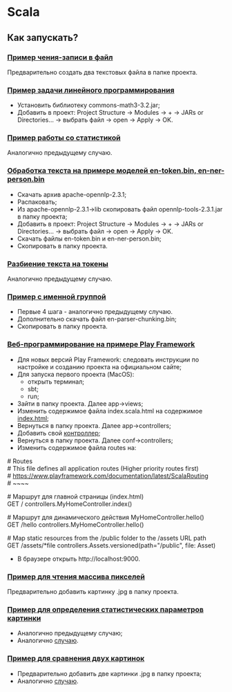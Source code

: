 # Scala

## Как запускать?

### [Пример чения-записи в файл](https://github.com/SneakyElfff/Scala/blob/84bfb613a2cecda231d1282d7ae0d865724fd3e5/Lectures/November16th/FileInputOutputExample.scala)
Предварительно создать два текстовых файла в папке проекта.

### [Пример задачи линейного программирования](https://github.com/SneakyElfff/Scala/blob/84bfb613a2cecda231d1282d7ae0d865724fd3e5/Lectures/November23th/Main28.scala)
- Установить библиотеку commons-math3-3.2.jar;
- Добавить в проект: Project Structure -> Modules -> + -> JARs or Directories... -> выбрать файл -> open -> Apply -> OK.

### [Пример работы со статистикой](https://github.com/SneakyElfff/Scala/blob/84bfb613a2cecda231d1282d7ae0d865724fd3e5/Lectures/November30th/Statistics.scala)
Аналогично предыдущему случаю.

### [Обработка текста на примере моделей en-token.bin, en-ner-person.bin](https://github.com/SneakyElfff/Scala/blob/84bfb613a2cecda231d1282d7ae0d865724fd3e5/Lectures/November16th/Main25.scala)
- Скачать архив apache-opennlp-2.3.1;
- Распаковать;
- Из apache-opennlp-2.3.1->lib скопировать файл opennlp-tools-2.3.1.jar в папку проекта;
- Добавить в проект: Project Structure -> Modules -> + -> JARs or Directories... -> выбрать файл -> open -> Apply -> OK.
- Скачать файлы en-token.bin и en-ner-person.bin;
- Скопировать в папку проекта.

### [Разбиение текста на токены](https://github.com/SneakyElfff/Scala/blob/84bfb613a2cecda231d1282d7ae0d865724fd3e5/Lectures/November23th/Main26.scala)
Аналогично предыдущему случаю.

### [Пример с именной группой](https://github.com/SneakyElfff/Scala/blob/84bfb613a2cecda231d1282d7ae0d865724fd3e5/Lectures/November23th/Main27.scala)
- Первые 4 шага - аналогично предыдущему случаю.
- Дополнительно скачать файл en-parser-chunking.bin;
- Скопировать в папку проекта.

### [Веб-программирование на примере Play Framework](https://github.com/SneakyElfff/Scala/tree/84bfb613a2cecda231d1282d7ae0d865724fd3e5/Lectures/November30th)
- Для новых версий Play Framework: следовать инструкции по настройке и созданию проекта на официальном сайте;
- Для запуска первого проекта (MacOS):
    - открыть терминал;
    - sbt;
    - run;
- Зайти в папку проекта. Далее app->views;
- Изменить содержимое файла index.scala.html на содержимое [index.html](https://github.com/SneakyElfff/Scala/blob/84bfb613a2cecda231d1282d7ae0d865724fd3e5/Lectures/November30th/index.html);
- Вернуться в папку проекта. Далее app->controllers;
- Добавить свой [контроллер](https://github.com/SneakyElfff/Scala/blob/84bfb613a2cecda231d1282d7ae0d865724fd3e5/Lectures/November30th/MyHomeController.scala);
- Вернуться в папку проекта. Далее conf->controllers;
- Изменить содержимое файла routes на:

\# Routes<br>
\# This file defines all application routes (Higher priority routes first)<br>
\# https://www.playframework.com/documentation/latest/ScalaRouting<br>
\# ~~~~

\# Маршрут для главной страницы (index.html)<br>
GET     /                           controllers.MyHomeController.index()

\# Маршрут для динамического действия MyHomeController.hello()<br>
GET     /hello                      controllers.MyHomeController.hello()

\# Map static resources from the /public folder to the /assets URL path<br>
GET     /assets/*file               controllers.Assets.versioned(path="/public", file: Asset)

- В браузере открыть http://localhost:9000.

### [Пример для чтения массива пикселей](https://github.com/SneakyElfff/Scala/blob/84bfb613a2cecda231d1282d7ae0d865724fd3e5/Lectures/December7th/Main29.scala)
Предварительно добавить картинку .jpg в папку проекта.

### [Пример для определения статистических параметров картинки](https://github.com/SneakyElfff/Scala/blob/84bfb613a2cecda231d1282d7ae0d865724fd3e5/Lectures/December7th/Main30.scala)
- Аналогично предыдущему случаю;
- Аналогично [случаю](#пример-задачи-линейного-программирования).

### [Пример для сравнения двух картинок](https://github.com/SneakyElfff/Scala/blob/84bfb613a2cecda231d1282d7ae0d865724fd3e5/Lectures/December7th/Main31.scala)
- Предварительно добавить две картинки .jpg в папку проекта;
- Аналогично [случаю](#пример-задачи-линейного-программирования).

